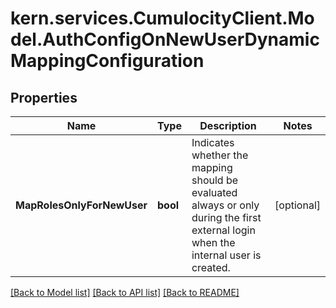 
# kern.services.CumulocityClient.Model.AuthConfigOnNewUserDynamicMappingConfiguration

## Properties

Name | Type | Description | Notes
------------ | ------------- | ------------- | -------------
**MapRolesOnlyForNewUser** | **bool** | Indicates whether the mapping should be evaluated always or only during the first external login when the internal user is created. | [optional] 

[[Back to Model list]](../README.md#documentation-for-models)
[[Back to API list]](../README.md#documentation-for-api-endpoints)
[[Back to README]](../README.md)

